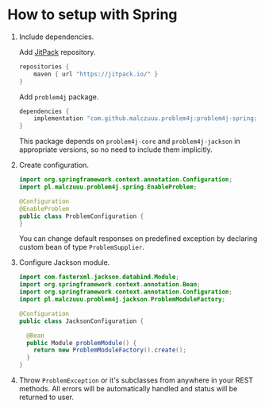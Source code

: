 # How to setup with Spring

1.  Include dependencies.

    Add [JitPack](https://jitpack.io/) repository.

    ```groovy
    repositories {
        maven { url "https://jitpack.io/" }
    }
    ```

    Add `problem4j` package.

    ```groovy
    dependencies {
        implementation "com.github.malczuuu.problem4j:problem4j-spring:{version}"
    }
    ```

    This package depends on `problem4j-core` and `problem4j-jackson` in appropriate versions, so no need to include them implicitly.

2.  Create configuration.

    ```java
    import org.springframework.context.annotation.Configuration;
    import pl.malczuuu.problem4j.spring.EnableProblem;
    
    @Configuration
    @EnableProblem
    public class ProblemConfiguration {
    }
    ```

    You can change default responses on predefined exception by declaring custom bean of type `ProblemSupplier`.

3.  Configure Jackson module.

    ```java
    import com.fasterxml.jackson.databind.Module;
    import org.springframework.context.annotation.Bean;
    import org.springframework.context.annotation.Configuration;
    import pl.malczuuu.problem4j.jackson.ProblemModuleFactory;

    @Configuration
    public class JacksonConfiguration {

      @Bean
      public Module problemModule() {
        return new ProblemModuleFactory().create();
      }
    }
    ```

4.  Throw `ProblemException` or it's subclasses from anywhere in your REST methods. All errors will be automatically handled and status will be returned to user.